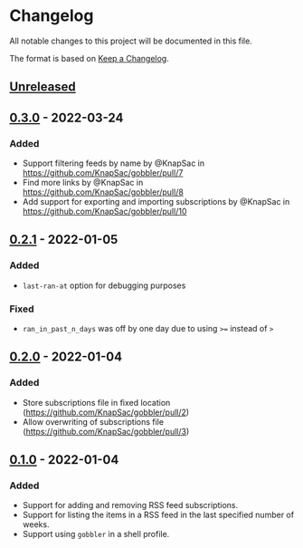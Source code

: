 # Changelog
All notable changes to this project will be documented in this file.

The format is based on [Keep a Changelog](https://keepachangelog.com/en/1.0.0/).

## [Unreleased]

## [0.3.0] - 2022-03-24
### Added
- Support filtering feeds by name by @KnapSac in https://github.com/KnapSac/gobbler/pull/7
- Find more links by @KnapSac in https://github.com/KnapSac/gobbler/pull/8
- Add support for exporting and importing subscriptions by @KnapSac in https://github.com/KnapSac/gobbler/pull/10

## [0.2.1] - 2022-01-05
### Added
- `last-ran-at` option for debugging purposes

### Fixed
- `ran_in_past_n_days` was off by one day due to using `>=` instead of `>`

## [0.2.0] - 2022-01-04
### Added
- Store subscriptions file in fixed location (https://github.com/KnapSac/gobbler/pull/2)
- Allow overwriting of subscriptions file (https://github.com/KnapSac/gobbler/pull/3)

## [0.1.0] - 2022-01-04
### Added
- Support for adding and removing RSS feed subscriptions.
- Support for listing the items in a RSS feed in the last specified number of weeks.
- Support using `gobbler` in a shell profile.

[Unreleased]: https://github.com/KnapSac/gobbler/compare/v0.3.0...HEAD
[0.3.0]: https://github.com/KnapSac/gobbler/compare/v0.2.1...v0.3.0
[0.2.1]: https://github.com/KnapSac/gobbler/compare/v0.0.2...v0.2.1
[0.2.0]: https://github.com/KnapSac/gobbler/compare/v0.0.1...v0.0.2
[0.1.0]: https://github.com/KnapSac/gobbler/releases/tag/v0.0.1
